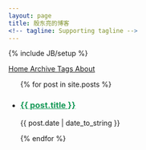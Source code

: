 ```yaml
---
layout: page
title: 殷东亮的博客
<!-- tagline: Supporting tagline -->
---
```

{% include JB/setup %}

<div class="ui secondary pointing menu">
	<a class="active item" href="/">
		Home
	</a>
	<a class="item" href="/archive.html">
		Archive
	</a>
	<a class="item" href="/tags.html">
		Tags
	</a>
	<a class="item" href="/about.html">
		About
	</a>
</div>
<div class="ui">
	<ul class="posts ui list">
		{% for post in site.posts %}
		<li class="">
			<h3 class=""><a href="{{ BASE_PATH }}{{ post.url }}" style="color: #159957;">{{ post.title }}</a></h3>
			<div>
				<span class="site-footer-credits">{{ post.date | date_to_string }}</span>
			</div>
			<p></p>
		</li>
		{% endfor %}
	</ul>
</div>
